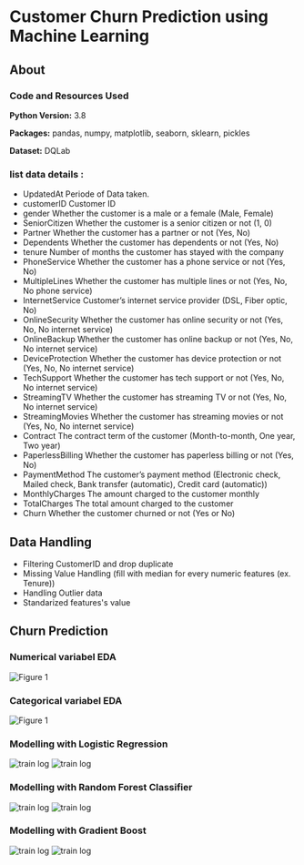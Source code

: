 # Customer Churn Prediction using Machine Learning
 
 ## About
 ### Code and Resources Used 
  **Python Version:** 3.8  
  
  **Packages:** pandas, numpy, matplotlib, seaborn, sklearn, pickles

  **Dataset:**  DQLab
 
 ### list data details : 
 
   * UpdatedAt Periode of Data taken.
   * customerID Customer ID
   * gender Whether the customer is a male or a female (Male, Female)
   * SeniorCitizen Whether the customer is a senior citizen or not (1, 0)
   * Partner Whether the customer has a partner or not (Yes, No)
   * Dependents Whether the customer has dependents or not (Yes, No)
   * tenure Number of months the customer has stayed with the company
   * PhoneService Whether the customer has a phone service or not (Yes, No)
   * MultipleLines Whether the customer has multiple lines or not (Yes, No, No phone service)
   * InternetService Customer’s internet service provider (DSL, Fiber optic, No)
   * OnlineSecurity Whether the customer has online security or not (Yes, No, No internet service)
   * OnlineBackup Whether the customer has online backup or not (Yes, No, No internet service)
   * DeviceProtection Whether the customer has device protection or not (Yes, No, No internet service)
   * TechSupport Whether the customer has tech support or not (Yes, No, No internet service)
   * StreamingTV Whether the customer has streaming TV or not (Yes, No, No internet service)
   * StreamingMovies Whether the customer has streaming movies or not (Yes, No, No internet service)
   * Contract The contract term of the customer (Month-to-month, One year, Two year)
   * PaperlessBilling Whether the customer has paperless billing or not (Yes, No)
   * PaymentMethod The customer’s payment method (Electronic check, Mailed check, Bank transfer (automatic), Credit card (automatic))
   * MonthlyCharges The amount charged to the customer monthly
   * TotalCharges The total amount charged to the customer
   * Churn Whether the customer churned or not (Yes or No)
## Data Handling
* Filtering CustomerID and drop duplicate
* Missing Value Handling (fill with median for every numeric features (ex. Tenure))
* Handling Outlier data
* Standarized features's value
## Churn Prediction
### Numerical variabel EDA
![Figure 1](https://github.com/boxside/Dqlab_Churn_Prediction/blob/main/figure/numeda.png)
### Categorical variabel EDA
![Figure 1](https://github.com/boxside/Dqlab_Churn_Prediction/blob/main/figure/cateda.png)
### Modelling with Logistic Regression
![train log](https://github.com/boxside/Dqlab_Churn_Prediction/blob/main/figure/trainlog.png)
![train log](https://github.com/boxside/Dqlab_Churn_Prediction/blob/main/figure/testlog.png)
### Modelling with Random Forest Classifier
![train log](https://github.com/boxside/Dqlab_Churn_Prediction/blob/main/figure/trainrf.png)
![train log](https://github.com/boxside/Dqlab_Churn_Prediction/blob/main/figure/testrf.png)
### Modelling with Gradient Boost
![train log](https://github.com/boxside/Dqlab_Churn_Prediction/blob/main/figure/traingb.png)
![train log](https://github.com/boxside/Dqlab_Churn_Prediction/blob/main/figure/testgb.png)
